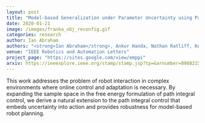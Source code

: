 ```yaml
---
layout: post
title: "Model-based Generalization under Parameter Uncertainty using Path Integral Control"
date: 2020-01-21
image: /images/franka_obj_reconfig.gif
categories: research
author: Ian Abraham
authors: "<strong>Ian Abraham</strong>, Ankur Handa, Nathan Ratliff, Kendall Lowrey, Todd Murphey, Dieter Fox"
venue: "IEEE Robotics and Automation Letters"
project_page: "https://sites.google.com/view/emppi"
arxiv: https://ieeexplore.ieee.org/stamp/stamp.jsp?tp=&arnumber=8988215&tag=1
---
```



This work addresses the problem of robot interaction in complex environments where online control and adaptation is
necessary. By expanding the sample space in the free energy formulation of path integral control, we derive a natural
extension to the path integral control that embeds uncertainty into action and provides robustness for model-based robot
planning.
